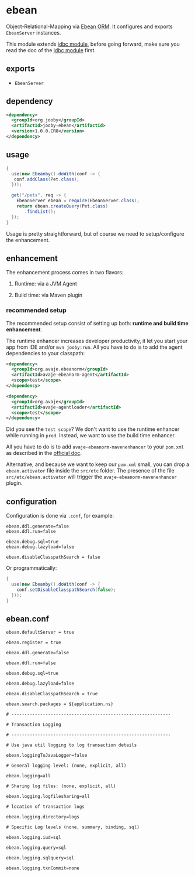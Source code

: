 # ebean

Object-Relational-Mapping via [Ebean ORM](http://ebean-orm.github.io). It configures and exports ```EbeanServer``` instances.

This module extends [jdbc module](/doc/jdbc), before going forward, make sure you read the doc of the [jdbc module](/doc/jooby-dbc) first.
 
## exports

* ```EbeanServer```

## dependency

```xml
<dependency>
  <groupId>org.jooby</groupId>
  <artifactId>jooby-ebean</artifactId>
  <version>1.0.0.CR8</version>
</dependency>
```

## usage

```java
{
  use(new Ebeanby().doWith(conf -> {
   conf.addClass(Pet.class);
  }));

  get("/pets", req -> {
    EbeanServer ebean = require(EbeanServer.class);
    return ebean.createQuery(Pet.class)
       .findList();
  });
}
```

Usage is pretty straightforward, but of course we need to setup/configure the enhancement.

## enhancement
The enhancement process comes in two flavors:

1) Runtime: via a JVM Agent

2) Build time: via Maven plugin

### recommended setup

The recommended setup consist of setting up both: **runtime and build time enhancement**.

The runtime enhancer increases developer productivity, it let you start your app from IDE
and/or ```mvn jooby:run```. All you have to do is to add the agent dependencies to your
classpath:

```xml
<dependency>
  <groupId>org.avaje.ebeanorm</groupId>
  <artifactId>avaje-ebeanorm-agent</artifactId>
  <scope>test</scope>
</dependency>

<dependency>
  <groupId>org.avaje</groupId>
  <artifactId>avaje-agentloader</artifactId>
  <scope>test</scope>
</dependency>
```

Did you see the ```test scope```? We don't want to use the runtime enhancer while
running in ```prod```. Instead, we want to use the build time enhancer.

All you have to do is to add ```avaje-ebeanorm-mavenenhancer``` to your ```pom.xml``` as described
in the [official doc](http://ebean-orm.github.io/docs#enhance_maven).

Alternative, and because we want to keep our ```pom.xml``` small, you can drop a ```ebean.activator```
file inside the ```src/etc``` folder. The presence of the file ```src/etc/ebean.activator```
will trigger the ```avaje-ebeanorm-mavenenhancer``` plugin.

## configuration

Configuration is done via ```.conf```, for example:

```properties
ebean.ddl.generate=false
ebean.ddl.run=false

ebean.debug.sql=true
ebean.debug.lazyload=false

ebean.disableClasspathSearch = false
```

Or programmatically:

```java
{
  use(new Ebeanby().doWith(conf -> {
    conf.setDisableClasspathSearch(false);
  }));
}
```

## ebean.conf

```properties
ebean.defaultServer = true

ebean.register = true

ebean.ddl.generate=false

ebean.ddl.run=false

ebean.debug.sql=true

ebean.debug.lazyload=false

ebean.disableClasspathSearch = true

ebean.search.packages = ${application.ns}

# -------------------------------------------------------------

# Transaction Logging

# -------------------------------------------------------------

# Use java util logging to log transaction details

ebean.loggingToJavaLogger=false

# General logging level: (none, explicit, all)

ebean.logging=all

# Sharing log files: (none, explicit, all)

ebean.logging.logfilesharing=all

# location of transaction logs

ebean.logging.directory=logs

# Specific Log levels (none, summary, binding, sql)

ebean.logging.iud=sql

ebean.logging.query=sql

ebean.logging.sqlquery=sql

ebean.logging.txnCommit=none
```
